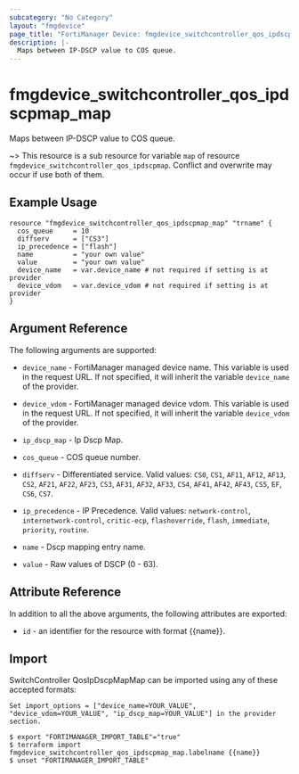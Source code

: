 ```yaml
---
subcategory: "No Category"
layout: "fmgdevice"
page_title: "FortiManager Device: fmgdevice_switchcontroller_qos_ipdscpmap_map"
description: |-
  Maps between IP-DSCP value to COS queue.
---
```


# fmgdevice_switchcontroller_qos_ipdscpmap_map
Maps between IP-DSCP value to COS queue.

~> This resource is a sub resource for variable `map` of resource `fmgdevice_switchcontroller_qos_ipdscpmap`. Conflict and overwrite may occur if use both of them.



## Example Usage

```hcl
resource "fmgdevice_switchcontroller_qos_ipdscpmap_map" "trname" {
  cos_queue     = 10
  diffserv      = ["CS3"]
  ip_precedence = ["flash"]
  name          = "your own value"
  value         = "your own value"
  device_name   = var.device_name # not required if setting is at provider
  device_vdom   = var.device_vdom # not required if setting is at provider
}
```

## Argument Reference


The following arguments are supported:

* `device_name` - FortiManager managed device name. This variable is used in the request URL. If not specified, it will inherit the variable `device_name` of the provider.
* `device_vdom` - FortiManager managed device vdom. This variable is used in the request URL. If not specified, it will inherit the variable `device_vdom` of the provider.
* `ip_dscp_map` - Ip Dscp Map.

* `cos_queue` - COS queue number.
* `diffserv` - Differentiated service. Valid values: `CS0`, `CS1`, `AF11`, `AF12`, `AF13`, `CS2`, `AF21`, `AF22`, `AF23`, `CS3`, `AF31`, `AF32`, `AF33`, `CS4`, `AF41`, `AF42`, `AF43`, `CS5`, `EF`, `CS6`, `CS7`.

* `ip_precedence` - IP Precedence. Valid values: `network-control`, `internetwork-control`, `critic-ecp`, `flashoverride`, `flash`, `immediate`, `priority`, `routine`.

* `name` - Dscp mapping entry name.
* `value` - Raw values of DSCP (0 - 63).


## Attribute Reference

In addition to all the above arguments, the following attributes are exported:
* `id` - an identifier for the resource with format {{name}}.

## Import

SwitchController QosIpDscpMapMap can be imported using any of these accepted formats:
```
Set import_options = ["device_name=YOUR_VALUE", "device_vdom=YOUR_VALUE", "ip_dscp_map=YOUR_VALUE"] in the provider section.

$ export "FORTIMANAGER_IMPORT_TABLE"="true"
$ terraform import fmgdevice_switchcontroller_qos_ipdscpmap_map.labelname {{name}}
$ unset "FORTIMANAGER_IMPORT_TABLE"
```

